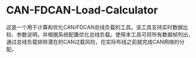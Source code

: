 # CAN-FDCAN-Load-Calculator
这是一个用于计算和优化CAN/FDCAN总线负载的工具。该工具支持实时数据比较、参数说明，并根据系统配置优化总线负载。使用本工具可将所有数据帧列出，通过总线负载排除潜在的CAN过载风险，在实际布线之前就完成CAN网络的分配。
